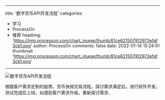 
---
title: '数字货币API开发流程'
categories: 
 - 学习
 - ProcessOn
 - 推荐
headimg: 'https://img.processon.com/chart_image/thumb/61ce621507912973efaf3cb1.png'
author: ProcessOn
comments: false
date: 2022-01-14 15:24:01
thumbnail: 'https://img.processon.com/chart_image/thumb/61ce621507912973efaf3cb1.png'
---

<div>   
<img class="thumb" alt="数字货币API开发流程" src="https://img.processon.com/chart_image/thumb/61ce621507912973efaf3cb1.png" referrerpolicy="no-referrer">
<p>根据客户需求定制的股票、货币快频交易流程，探讨需求满足后，进行软件开发。测试完成后上线，如遇到客户需求升级，重新探讨需求..</p>  
</div>
            